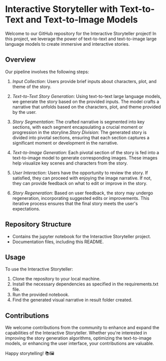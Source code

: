 # Interactive Storyteller with Text-to-Text and Text-to-Image Models

Welcome to our GitHub repository for the Interactive Storyteller project! In this project, we leverage the power of text-to-text and text-to-image large language models to create immersive and interactive stories.

## Overview

Our pipeline involves the following steps:

1. *Input Collection*: Users provide brief inputs about characters, plot, and theme of the story.

2. *Text-to-Text Story Generation*: Using text-to-text large language models, we generate the story based on the provided inputs. The model crafts a narrative that unfolds based on the characters, plot, and theme provided by the user.

3. *Story Segmentation*: The crafted narrative is segmented into key sections, with each segment encapsulating a crucial moment or progression in the storyline.*Story Division*: The generated story is divided into pivotal sections, ensuring that each section captures a significant moment or development in the narrative.

4. *Text-to-Image Generation*: Each pivotal section of the story is fed into a text-to-image model to generate corresponding images. These images help visualize key scenes and characters from the story.

5. *User Interaction*: Users have the opportunity to review the story. If satisfied, they can proceed with enjoying the image narrative. If not, they can provide feedback on what to edit or improve in the story.

6. *Story Regeneration*: Based on user feedback, the story may undergo regeneration, incorporating suggested edits or improvements. This iterative process ensures that the final story meets the user's expectations.

## Repository Structure

- Contains the jupyter notebook for the Interactive Storyteller project.
- Documentation files, including this README.

## Usage

To use the Interactive Storyteller:

1. Clone the repository to your local machine.
2. Install the necessary dependencies as specified in the requirements.txt file.
3. Run the provided notebook.
4. Find the generated visual narrative in result folder created.

## Contributions

We welcome contributions from the community to enhance and expand the capabilities of the Interactive Storyteller. Whether you're interested in improving the story generation algorithms, optimizing the text-to-image models, or enhancing the user interface, your contributions are valuable.

Happy storytelling! 📚🖼
